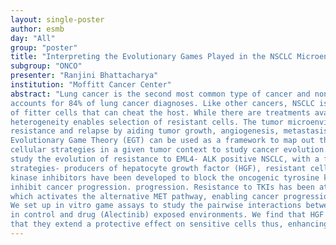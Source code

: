 ```yaml
---
layout: single-poster
author: esmb
day: "All"
group: "poster"
title: "Interpreting the Evolutionary Games Played in the NSCLC Microenvironment"
subgroup: "ONCO"
presenter: "Ranjini Bhattacharya"
institution: "Moffitt Cancer Center"
abstract: "Lung cancer is the second most common type of cancer and non- small cell lung cancer (NSCLC)
accounts for 84% of lung cancer diagnoses. Like other cancers, NSCLC is driven by somatic selection
of fitter cells that can cheat the host. While there are treatments available to these patients, tumor
heterogeneity enables selection of resistant cells. The tumor microenvironment can promote drug
resistance and relapse by aiding tumor growth, angiogenesis, metastasis etc.
Evolutionary Game Theory (EGT) can be used as a framework to map out the dynamics of different
cellular strategies in a given tumor context to study cancer evolution. In our work we employ EGT to
study the evolution of resistance to EML4- ALK positive NSCLC, with a focus on three cellular
strategies- producers of hepatocyte growth factor (HGF), resistant cells, and sensitive cells. Tyrosine
kinase inhibitors have been developed to block the oncogenic tyrosine kinase activity of ALK and
inhibit cancer progression. progression. Resistance to TKIs has been attributed to expression of HGF
which activates the alternative MET pathway, enabling cancer progression.
We set up in vitro game assays to study the pairwise interactions between the three phenotypic strategies
in control and drug (Alectinib) exposed environments. We find that HGF producers are the fittest and
that they extend a protective effect on sensitive cells thus, enhancing their fitness. Curiously, this protection depends on the frequency of producers and undergoes saturation after a frequency of 0.4. Resistant cells do not show any significant interactions with the other two types. We then try to extrapolate the predictions from the pairwise games to predict outcomes of the three-player game involving all three phenotypes. Our study can give novel insights into possible therapeutic interventions targeting NSCLC and provides a framework for studying evolution of other cancers."
---
```

